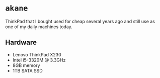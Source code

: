 # `akane`

ThinkPad that I bought used for cheap several years ago and still use as one of my daily machines today.

## Hardware

- Lenovo ThinkPad X230
- Intel i5-3320M @ 3.3GHz
- 8GB memory
- 1TB SATA SSD
